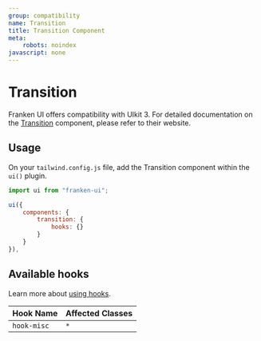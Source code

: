```yaml
---
group: compatibility
name: Transition
title: Transition Component
meta:
    robots: noindex
javascript: none
---
```


# Transition

Franken UI offers compatibility with UIkit 3. For detailed documentation on the <a class="font-medium underline underline-offset-4" href="https://getuikit.com/docs/transition" target="blank">Transition</a> component, please refer to their website.

## Usage

On your `tailwind.config.js` file, add the Transition component within the `ui()` plugin.

```javascript
import ui from "franken-ui";

ui({
    components: {
        transition: {
            hooks: {}
        }
    }
}),
```

## Available hooks

Learn more about [using hooks](/docs/introduction#using-hooks).

| Hook Name   | Affected Classes |
|-------------|------------------|
| `hook-misc` | `*`              |
